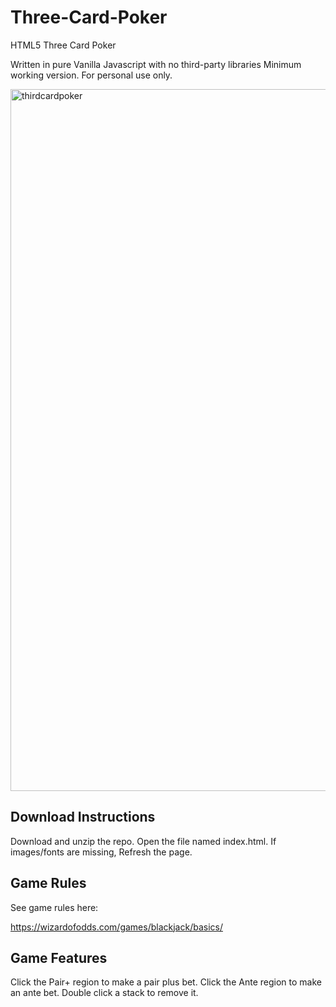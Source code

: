 # Three-Card-Poker
HTML5 Three Card Poker

Written in pure Vanilla Javascript with no third-party libraries
Minimum working version. For personal use only.

<img width="1123" alt="thirdcardpoker" src="https://user-images.githubusercontent.com/39435918/53034082-1fedc580-3438-11e9-92b1-9e9ff6fa5f69.PNG">


## Download Instructions

Download and unzip the repo. 
Open the file named index.html. 
If images/fonts are missing, Refresh the page.

## Game Rules

See game rules here:

https://wizardofodds.com/games/blackjack/basics/

## Game Features

Click the Pair+ region to make a pair plus bet.
Click the Ante region to make an ante bet.
Double click a stack to remove it.

